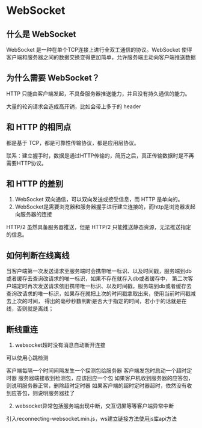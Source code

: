 # WebSocket

## 什么是 WebSocket

WebSocket 是一种在单个TCP连接上进行全双工通信的协议。WebSocket 使得客户端和服务器之间的数据交换变得更加简单，允许服务端主动向客户端推送数据

## 为什么需要 WebSocket？

HTTP 只能由客户端发起，不具备服务器推送能力，并且没有持久通信的能力。

大量的轮询请求会造成高开销，比如会带上多于的 header

## 和 HTTP 的相同点

都是基于 TCP，都是可靠性传输协议，都是应用层协议。

联系：建立握手时，数据是通过HTTP传输的，简历之后，真正传输数据时是不再需要HTTP协议。

## 和 HTTP 的差别

1. WebSocket 双向通信，可以双向发送或接受信息，而 HTTP 是单向的。
2. WebSocket是需要浏览器和服务器握手进行建立连接的，而http是浏览器发起向服务器的连接

HTTP/2 虽然具备服务器推送，但是 HTTP/2 只能推送静态资源，无法推送指定的信息。


## 如何判断在线离线

当客户端第一次发送请求至服务端时会携带唯一标识、以及时间戳，服务端到db或者缓存去查询改请求的唯一标识，如果不存在就存入db或者缓存中，
第二次客户端定时再次发送请求依旧携带唯一标识、以及时间戳，服务端到db或者缓存去查询改请求的唯一标识，如果存在就把上次的时间戳拿取出来，使用当前时间戳减去上次的时间，
得出的毫秒秒数判断是否大于指定的时间，若小于的话就是在线，否则就是离线；

## 断线重连

1. websocket超时没有消息自动断开连接

可以使用心跳检测

客户端每隔一个时间间隔发生一个探测包给服务器
客户端发包时启动一个超时定时器
服务器端接收到检测包，应该回应一个包
如果客户机收到服务器的应答包，则说明服务器正常，删除超时定时器
如果客户端的超时定时器超时，依然没有收到应答包，则说明服务器挂了

2. websocket异常包括服务端出现中断，交互切屏等等客户端异常中断

引入reconnecting-websocket.min.js，ws建立链接方法使用js库api方法
